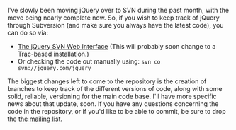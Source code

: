 I've slowly been moving jQuery over to SVN during the past month, with
the move being nearly complete now. So, if you wish to keep track of
jQuery through Subversion (and make sure you always have the latest
code), you can do so via:

-   [The jQuery SVN Web Interface](http://jquery.com/dev/svn/) (This
    will probably soon change to a Trac-based installation.)
-   Or checking the code out manually using:
    `svn co svn://jquery.com/jquery`

The biggest changes left to come to the repository is the creation of
branches to keep track of the different versions of code, along with
some solid, reliable, versioning for the main code base. I'll have more
specific news about that update, soon. If you have any questions
concerning the code in the repository, or if you'd like to be able to
commit, be sure to drop the [the mailing
list](http://jquery.com/discuss/).

